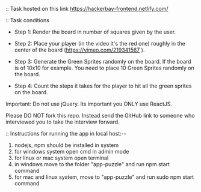 
:: Task hosted on this link
https://hackerbay-frontend.netlify.com/

:: Task conditions

- Step 1: Render the board in number of squares given by the user.

- Step 2: Place your player (in the video it's the red one) roughly in the center of the board (https://vimeo.com/219341567
).

- Step 3: Generate the Green Sprites randomly on the board. If the board is of 10x10 for example. You need to place 10 Green Sprites randomly on the board.

- Step 4: Count the steps it takes for the player to hit all the green sprites on the board.

Important: Do not use jQuery. Its important you ONLY use ReactJS.

Please DO NOT fork this repo. Instead send the GitHub link to someone who interviewed you to take the interview forward.

:: Instructions for running the app in local host:--
1. nodejs, npm should be installed in system
2. for windows system open cmd in admin mode
3. for linux or mac system open terminal
4. in windows move to the folder "app-puzzle" and run npm start command
5. for mac and linux system, move to "app-puzzle" and run sudo npm start command
